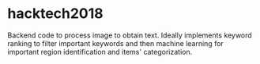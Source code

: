 # hacktech2018

Backend code to process image to obtain text. 
Ideally implements keyword ranking to filter important keywords and then machine learning for important region identification and items' categorization. 
